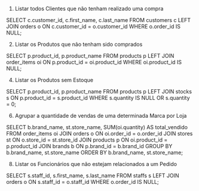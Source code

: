 1. Listar todos Clientes que não tenham realizado uma compra

SELECT c.customer_id, c.first_name, c.last_name
FROM customers c
LEFT JOIN orders o ON c.customer_id = o.customer_id
WHERE o.order_id IS NULL;

2. Listar os Produtos que não tenham sido comprados

SELECT p.product_id, p.product_name
FROM products p
LEFT JOIN order_items oi ON p.product_id = oi.product_id
WHERE oi.product_id IS NULL;

4. Listar os Produtos sem Estoque

SELECT p.product_id, p.product_name
FROM products p
LEFT JOIN stocks s ON p.product_id = s.product_id
WHERE s.quantity IS NULL OR s.quantity = 0;

6. Agrupar a quantidade de vendas de uma determinada Marca por Loja

SELECT b.brand_name,
       st.store_name,
       SUM(oi.quantity) AS total_vendido
FROM order_items oi
JOIN orders o ON oi.order_id = o.order_id
JOIN stores st ON o.store_id = st.store_id
JOIN products p ON oi.product_id = p.product_id
JOIN brands b ON p.brand_id = b.brand_id
GROUP BY b.brand_name, st.store_name
ORDER BY b.brand_name, st.store_name;
   
8. Listar os Funcionários que não estejam relacionados a um Pedido

SELECT s.staff_id, s.first_name, s.last_name
FROM staffs s
LEFT JOIN orders o ON s.staff_id = o.staff_id
WHERE o.order_id IS NULL;
